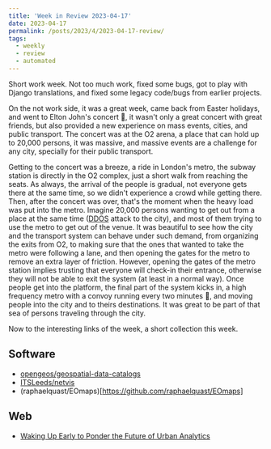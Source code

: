 ```yaml
---
title: 'Week in Review 2023-04-17'
date: 2023-04-17
permalink: /posts/2023/4/2023-04-17-review/
tags:
  - weekly
  - review
  - automated
---
```


Short work week. Not too much work, fixed some bugs, got to play with Django translations, and fixed some legacy code/bugs from earlier projects.

On the not work side, it was a great week, came back from Easter holidays, and went to Elton John's concert 🕺, it wasn't only a great concert with great friends, but also provided a new experience on mass events, cities, and public transport. The concert was at the O2 arena, a place that can hold up to 20,000 persons, it was massive, and massive events are a challenge for any city, specially for their public transport.

Getting to the concert was a breeze, a ride in London's metro, the subway station is directly in the O2 complex, just a short walk from reaching the seats. As always, the arrival of the people is gradual, not everyone gets there at the same time, so we didn't experience a crowd while getting there. Then, after the concert was over, that's the moment when the heavy load was put into the metro. Imagine 20,000 persons wanting to get out from a place at the same time ([DDOS](https://en.wikipedia.org/wiki/Denial-of-service_attack) attack to the city), and most of them trying to use the metro to get out of the venue. It was beautiful to see how the city and the transport system can behave under such demand, from organizing the exits from O2, to making sure that the ones that wanted to take the metro were following a lane, and then opening the gates for the metro to remove an extra layer of friction. However, opening the gates of the metro station implies trusting that everyone will check-in their entrance, otherwise they will not be able to exit the system (at least in a normal way). Once people get into the platform, the final part of the system kicks in, a high frequency metro with a convoy running every two minutes 🤯, and moving people into the city and to theirs destinations. It was great to be part of that sea of persons traveling through the city.

Now to the interesting links of the week, a short collection this week.

## Software
- [opengeos/geospatial-data-catalogs](https://github.com/opengeos/geospatial-data-catalogs)
- [ITSLeeds/netvis](https://github.com/ITSLeeds/netvis)
- (raphaelquast/EOmaps)[https://github.com/raphaelquast/EOmaps]

## Web
-  [Waking Up Early to Ponder the Future of Urban Analytics](https://rachelfranklin.substack.com/p/waking-up-early-to-ponder-the-future)
